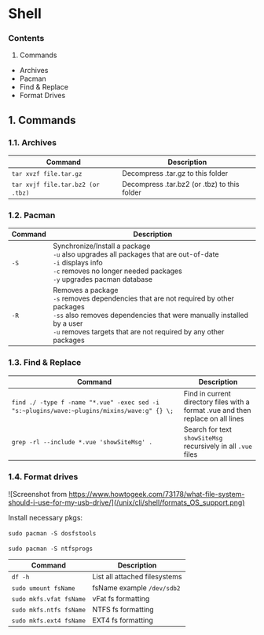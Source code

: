 # Shell
### Contents
1. Commands
- Archives
- Pacman
- Find & Replace
- Format Drives


## 1. Commands
### 1.1. Archives

| Command | Description |
|---|---|
|`tar xvzf file.tar.gz`| Decompress .tar.gz to this folder |
|`tar xvjf file.tar.bz2 (or .tbz)`| Decompress .tar.bz2 (or .tbz) to this folder |

### 1.2. Pacman
| Command | Description |
|---|---|
|`-S`| Synchronize/Install a package<br>`-u` also upgrades all packages that are out-of-date<br>`-i` displays info<br>`-c` removes no longer needed packages<br>`-y` upgrades pacman database |
|`-R`| Removes a package<br>`-s` removes dependencies that are not required by other packages<br>`-ss` also removes dependencies that were manually installed by a user<br>`-u` removes targets that are not required by any other packages |

### 1.3. Find & Replace

| Command | Description |
|---|---|
|`find ./ -type f -name "*.vue" -exec sed -i "s:~plugins/wave:~plugins/mixins/wave:g" {} \;`| Find in current directory files with a format .vue and then replace on all lines |
|`grep -rl --include *.vue 'showSiteMsg' .`|Search for text `showSiteMsg` recursively in all `.vue` files|

### 1.4. Format drives
![Screenshot from https://www.howtogeek.com/73178/what-file-system-should-i-use-for-my-usb-drive/](/unix/cli/shell/formats_OS_support.png)

Install necessary pkgs:

`sudo pacman -S dosfstools`

`sudo pacman -S ntfsprogs`

| Command | Description |
|---|---|
|`df -h`| List all attached filesystems |
|`sudo umount fsName`|fsName example `/dev/sdb2`|
|`sudo mkfs.vfat fsName`|vFat fs formatting|
|`sudo mkfs.ntfs fsName`|NTFS fs formatting|
|`sudo mkfs.ext4 fsName`|EXT4 fs formatting|
